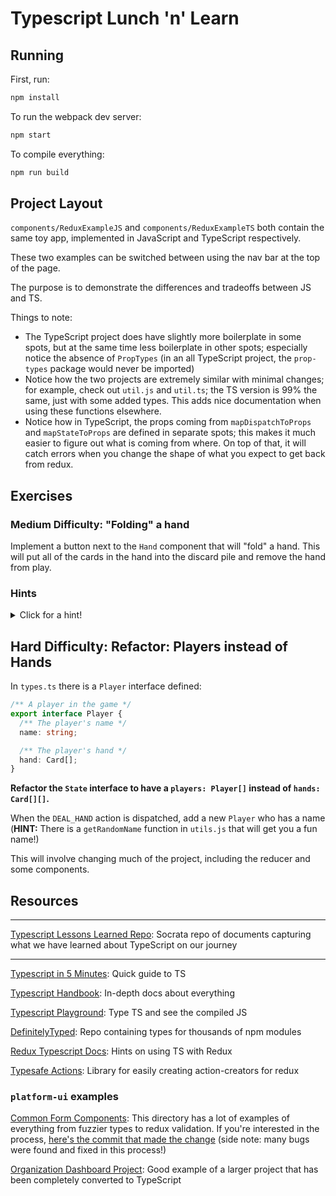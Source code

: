 # Typescript Lunch 'n' Learn

## Running

First, run:

```sh
npm install
```

To run the webpack dev server:

```sh
npm start
```

To compile everything:

```sh
npm run build
```

## Project Layout

`components/ReduxExampleJS` and `components/ReduxExampleTS` both contain the same toy app, implemented in JavaScript and TypeScript respectively.

These two examples can be switched between using the nav bar at the top of the page.

The purpose is to demonstrate the differences and tradeoffs between JS and TS.

Things to note:

- The TypeScript project does have slightly more boilerplate in some spots, but at the same time less boilerplate in other spots; especially notice the absence of `PropTypes` (in an all TypeScript project, the `prop-types` package would never be imported)
- Notice how the two projects are extremely similar with minimal changes; for example, check out `util.js` and `util.ts`; the TS version is 99% the same, just with some added types. This adds nice documentation when using these functions elsewhere.
- Notice how in TypeScript, the props coming from `mapDispatchToProps` and `mapStateToProps` are defined in separate spots; this makes it much easier to figure out what is coming from where. On top of that, it will catch errors when you change the shape of what you expect to get back from redux.

## Exercises

### Medium Difficulty: "Folding" a hand

Implement a button next to the `Hand` component that will "fold" a hand. This will put all of the cards in the hand into the discard pile and remove the hand from play.

### Hints

<details>
<summary>Click for a hint!</summary>

- This requires adding a new action to `actions.ts`

<details>
<summary>Click for another hint!</summary>

Add the following to `actions.ts`:

```ts
/** Fold a given hand */
export const FOLD_HAND = "FOLD_HAND";
export const foldHand = (index: number) => action(FOLD_HAND, { index });
export type FoldHandAction = ReturnType<typeof foldHand>;

// on `ActionTypes` add `| FoldHandAction`
```

This will now need to be added to `reducer.ts`.

<details>
<summary>Click for another hint!</summary>

Add the following to `reducer.ts`:

```ts
import { FOLD_HAND, FoldHandAction } from './actions';

/** Fold a hand */
const foldHand = (state: State, { payload: { index }}: FoldHandAction): State => {
  const deletedHand = [...state.hands[index]];
  const hands = [ ...state.hands];
  hands.splice(index, 1);

  return {
    ...state,
    hands,
    discardPile: [
        ...state.discardPile,
        ...deletedHand
    ]
  }
}

// ...in base reducer function ...

case FOLD_HAND:
    return foldHand(state, action as FoldHandAction)

```

Now, this action needs to be dispatched from the `Hand` component.

<details>
<summary>Click for another hint!</summary>

Add the following to `Hand.tsx`:

```tsx
import { FoldHandAction } from '../actions';

// ...

interface DispatchProps {
    // ...
    onFoldHand: (index: number) => FoldHandAction;
}

render() {
    // ...
    <div>
        {/* ... */}
        <button onClick={() => onFoldHand(index)}>Fold</button>
    </div>
}

const mapDispatchToProps = (
  dispatch: Dispatch<ActionTypes>
): DispatchProps => ({
  // ...
  onFoldHand: (index: number) => dispatch(foldHand(index))
});
```

That's it!!!

</details>

</details>

</details>
  </details>

## Hard Difficulty: Refactor: Players instead of Hands

In `types.ts` there is a `Player` interface defined:

```ts
/** A player in the game */
export interface Player {
  /** The player's name */
  name: string;

  /** The player's hand */
  hand: Card[];
}
```

**Refactor the `State` interface to have a `players: Player[]` instead of `hands: Card[][]`.**

When the `DEAL_HAND` action is dispatched, add a new `Player` who has a name (**HINT:** There is a `getRandomName` function in `utils.js` that will get you a fun name!)

This will involve changing much of the project, including the reducer and some components.

## Resources

---

[Typescript Lessons Learned Repo](https://github.com/socrata/typescript-lessons-learned/): Socrata repo of documents capturing what we have learned about TypeScript on our journey

---

[Typescript in 5 Minutes](https://www.typescriptlang.org/docs/handbook/typescript-in-5-minutes.html): Quick guide to TS

[Typescript Handbook](https://www.typescriptlang.org/docs/handbook/basic-types.html): In-depth docs about everything

[Typescript Playground](http://www.typescriptlang.org/play/): Type TS and see the compiled JS

[DefinitelyTyped](https://github.com/DefinitelyTyped/DefinitelyTyped): Repo containing types for thousands of npm modules

[Redux Typescript Docs](https://redux.js.org/recipes/usage-with-typescript): Hints on using TS with Redux

[Typesafe Actions](https://github.com/piotrwitek/typesafe-actions): Library for easily creating action-creators for redux

### `platform-ui` examples

[Common Form Components](https://github.com/socrata/platform-ui/tree/master/common/components/Forms): This directory has a lot of examples of everything from fuzzier types to redux validation. If you're interested in the process, [here's the commit that made the change](https://github.com/socrata/platform-ui/commit/600e71623c10fc7d822db2b59194e3192d5751a0) (side note: many bugs were found and fixed in this process!)

[Organization Dashboard Project](https://github.com/socrata/platform-ui/tree/master/frontend/public/javascripts/organizationDashboard): Good example of a larger project that has been completely converted to TypeScript
